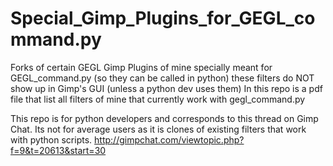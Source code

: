 # Special_Gimp_Plugins_for_GEGL_command.py
Forks of certain GEGL Gimp Plugins of mine specially meant for GEGL_command.py (so they can be called in python) these filters do NOT show up in Gimp's GUI (unless a python dev uses them) In this repo is a pdf file that list all filters of mine that currently work with gegl_command.py

This repo is for python developers and corresponds to this thread on Gimp Chat. Its not for average users as it is clones of existing filters that work with python scripts.
http://gimpchat.com/viewtopic.php?f=9&t=20613&start=30
